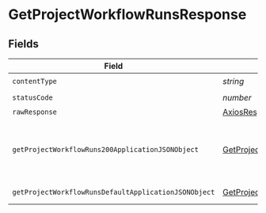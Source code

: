 # GetProjectWorkflowRunsResponse


## Fields

| Field                                                                                                                   | Type                                                                                                                    | Required                                                                                                                | Description                                                                                                             |
| ----------------------------------------------------------------------------------------------------------------------- | ----------------------------------------------------------------------------------------------------------------------- | ----------------------------------------------------------------------------------------------------------------------- | ----------------------------------------------------------------------------------------------------------------------- |
| `contentType`                                                                                                           | *string*                                                                                                                | :heavy_check_mark:                                                                                                      | N/A                                                                                                                     |
| `statusCode`                                                                                                            | *number*                                                                                                                | :heavy_check_mark:                                                                                                      | N/A                                                                                                                     |
| `rawResponse`                                                                                                           | [AxiosResponse>](https://axios-http.com/docs/res_schema)                                                                | :heavy_minus_sign:                                                                                                      | N/A                                                                                                                     |
| `getProjectWorkflowRuns200ApplicationJSONObject`                                                                        | [GetProjectWorkflowRuns200ApplicationJSON](../../models/operations/getprojectworkflowruns200applicationjson.md)         | :heavy_minus_sign:                                                                                                      | A paginated list of recent workflow runs                                                                                |
| `getProjectWorkflowRunsDefaultApplicationJSONObject`                                                                    | [GetProjectWorkflowRunsDefaultApplicationJSON](../../models/operations/getprojectworkflowrunsdefaultapplicationjson.md) | :heavy_minus_sign:                                                                                                      | Error response.                                                                                                         |